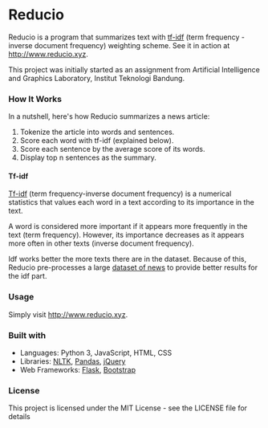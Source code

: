 # Reducio

Reducio is a program that summarizes text with [tf-idf](https://en.wikipedia.org/wiki/Tf%E2%80%93idf) (term frequency - inverse document frequency) weighting scheme. See it in action at <http://www.reducio.xyz>.

This project was initially started as an assignment from Artificial Intelligence and Graphics Laboratory, Institut Teknologi Bandung.

### How It Works

In a nutshell, here's how Reducio summarizes a news article:

1. Tokenize the article into words and sentences.
2. Score each word with tf-idf (explained below).
3. Score each sentence by the average score of its words.
4. Display top n sentences as the summary.

#### Tf-idf

[Tf-idf](https://en.wikipedia.org/wiki/Tf%E2%80%93idf) (term frequency-inverse document frequency) is a numerical statistics that values each word in a text according to its importance in the text.

A word is considered more important if it appears more frequently in the text (term frequency). However, its importance decreases as it appears more often in other texts (inverse document frequency).

Idf works better the more texts there are in the dataset. Because of this, Reducio pre-processes a large [dataset of news](https://www.kaggle.com/patjob/articlescrape) to provide better results for the idf part.

### Usage

Simply visit <http://www.reducio.xyz>.

### Built with

- Languages: Python 3, JavaScript, HTML, CSS
- Libraries: [NLTK](http://www.nltk.org), [Pandas](http://pandas.pydata.org), [jQuery](https://jquery.com)
- Web Frameworks: [Flask](http://flask.pocoo.org), [Bootstrap](http://getbootstrap.com)

### License

This project is licensed under the MIT License - see the LICENSE file for details

